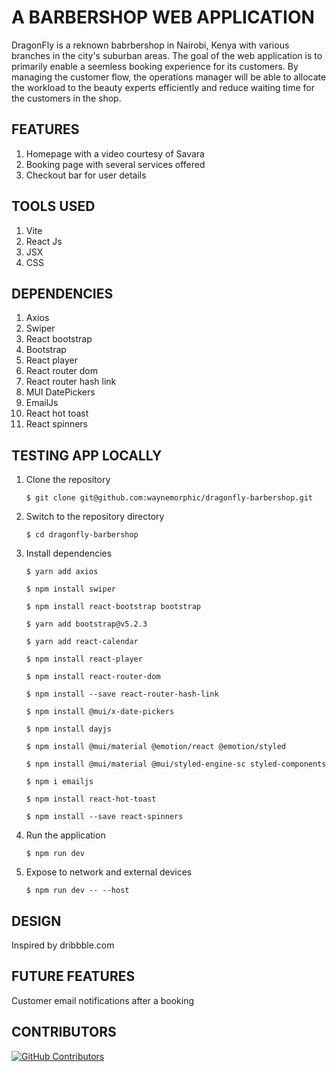 # A BARBERSHOP WEB APPLICATION
DragonFly is a reknown babrbershop in Nairobi, Kenya with various branches in the city's suburban areas. The goal of the web application is to primarily enable a seemless booking experience for its customers. By managing the customer flow, the operations manager will be able to allocate the workload to the beauty experts efficiently and reduce waiting time for the customers in the shop.

## FEATURES
1. Homepage with a video courtesy of Savara
2. Booking page with several services offered
3. Checkout bar for user details

## TOOLS USED
1. Vite
2. React Js
3. JSX
4. CSS

## DEPENDENCIES
1. Axios
2. Swiper
3. React bootstrap
4. Bootstrap
5. React player
6. React router dom
7. React router hash link
8. MUI DatePickers
9. EmailJs
10. React hot toast
11. React spinners

## TESTING APP LOCALLY
1. Clone the repository

    `$ git clone git@github.com:waynemorphic/dragonfly-barbershop.git `

2. Switch to the repository directory

    `$ cd dragonfly-barbershop`

3. Install dependencies

    `$ yarn add axios`

    `$ npm install swiper`

    `$ npm install react-bootstrap bootstrap`

    `$ yarn add bootstrap@v5.2.3`

    `$ yarn add react-calendar`

    `$ npm install react-player`

    `$ npm install react-router-dom`

    `$ npm install --save react-router-hash-link`

    `$ npm install @mui/x-date-pickers`

    `$ npm install dayjs`

    `$ npm install @mui/material @emotion/react @emotion/styled`

    `$ npm install @mui/material @mui/styled-engine-sc styled-components`

    `$ npm i emailjs`

    `$ npm install react-hot-toast`

    `$ npm install --save react-spinners`


4. Run the application

    `$ npm run dev`

5. Expose to network and external devices

    `$ npm run dev -- --host`

## DESIGN
Inspired by dribbble.com

## FUTURE FEATURES
Customer email notifications after a booking

## CONTRIBUTORS
[![GitHub Contributors](https://img.shields.io/github/contributors/waynemorphic/dragonfly-barbershop)](https://github.com/waynemorphic/dragonfly-barbershop/graphs/contributors)
